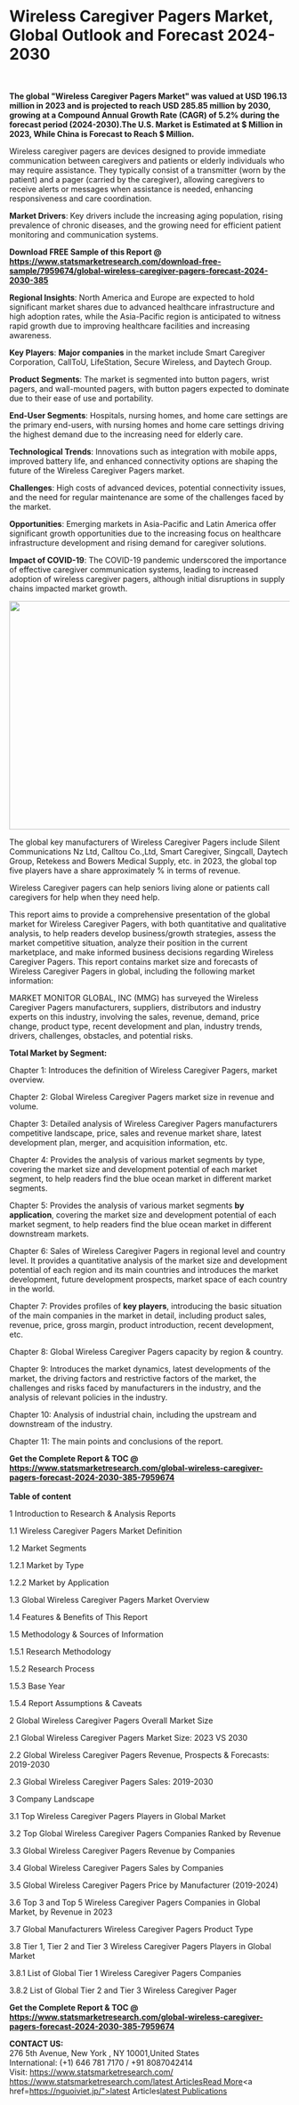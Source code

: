 <h1>Wireless Caregiver Pagers Market, Global Outlook and Forecast 2024-2030</h1><br/><p><strong>The global "Wireless Caregiver Pagers Market" was valued at USD 196.13 million in 2023 and is projected to reach USD 285.85 million by 2030, growing at a Compound Annual Growth Rate (<strong>CAGR</strong>) of 5.2% during the forecast period (2024-2030).The U.S. Market is Estimated at $ Million in 2023, While China is Forecast to Reach $ Million.</strong></p><p>Wireless caregiver pagers are devices designed to provide immediate communication between caregivers and patients or elderly individuals who may require assistance. They typically consist of a transmitter (worn by the patient) and a pager (carried by the caregiver), allowing caregivers to receive alerts or messages when assistance is needed, enhancing responsiveness and care coordination.</p><p><strong>Market Drivers</strong>: Key drivers include the increasing aging population, rising prevalence of chronic diseases, and the growing need for efficient patient monitoring and communication systems.</p><p><strong>Download FREE Sample of this Report @ <a href="https://www.statsmarketresearch.com/download-free-sample/7959674/global-wireless-caregiver-pagers-forecast-2024-2030-385">https://www.statsmarketresearch.com/download-free-sample/7959674/global-wireless-caregiver-pagers-forecast-2024-2030-385</a></strong></p><p><strong>Regional Insights</strong>: North America and Europe are expected to hold significant market shares due to advanced healthcare infrastructure and high adoption rates, while the Asia-Pacific region is anticipated to witness rapid growth due to improving healthcare facilities and increasing awareness.</p><p><strong><strong>Key Players</strong></strong>: <strong>Major companies</strong> in the market include Smart Caregiver Corporation, CallToU, LifeStation, Secure Wireless, and Daytech Group.</p><p><strong>Product Segments</strong>: The market is segmented into button pagers, wrist pagers, and wall-mounted pagers, with button pagers expected to dominate due to their ease of use and portability.</p><p><strong>End-User Segments</strong>: Hospitals, nursing homes, and home care settings are the primary end-users, with nursing homes and home care settings driving the highest demand due to the increasing need for elderly care.</p><p><strong>Technological Trends</strong>: Innovations such as integration with mobile apps, improved battery life, and enhanced connectivity options are shaping the future of the Wireless Caregiver Pagers market.</p><p><strong>Challenges</strong>: High costs of advanced devices, potential connectivity issues, and the need for regular maintenance are some of the challenges faced by the market.</p><p><strong>Opportunities</strong>: Emerging markets in Asia-Pacific and Latin America offer significant growth opportunities due to the increasing focus on healthcare infrastructure development and rising demand for caregiver solutions.</p><p><strong>Impact of COVID-19</strong>: The COVID-19 pandemic underscored the importance of effective caregiver communication systems, leading to increased adoption of wireless caregiver pagers, although initial disruptions in supply chains impacted market growth.</p><p><img alt="" src="https://www.24marketreports.com/assets/report-images/Wireless_Caregiver_Pagers_Market.png" style="height:411px; width:731px"></p><p>The global key manufacturers of Wireless Caregiver Pagers include Silent Communications Nz Ltd, Calltou Co.,Ltd, Smart Caregiver, Singcall, Daytech Group, Retekess and Bowers Medical Supply, etc. in 2023, the global top five players have a share approximately % in terms of revenue.</p><p>Wireless Caregiver pagers can help seniors living alone or patients call caregivers for help when they need help.</p><p>This report aims to provide a comprehensive presentation of the global market for Wireless Caregiver Pagers, with both quantitative and qualitative analysis, to help readers develop business/growth strategies, assess the market competitive situation, analyze their position in the current marketplace, and make informed business decisions regarding Wireless Caregiver Pagers. This report contains market size and forecasts of Wireless Caregiver Pagers in global, including the following market information:</p><p>MARKET MONITOR GLOBAL, INC (MMG) has surveyed the Wireless Caregiver Pagers manufacturers, suppliers, distributors and industry experts on this industry, involving the sales, revenue, demand, price change, product type, recent development and plan, industry trends, drivers, challenges, obstacles, and potential risks.</p><p><strong>Total Market by Segment:</strong></p><p>Chapter 1: Introduces the definition of Wireless Caregiver Pagers, market overview.</p><p>Chapter 2: Global Wireless Caregiver Pagers market size in revenue and volume.</p><p>Chapter 3: Detailed analysis of Wireless Caregiver Pagers manufacturers competitive landscape, price, sales and revenue market share, latest development plan, merger, and acquisition information, etc.</p><p>Chapter 4: Provides the analysis of various market segments by type, covering the market size and development potential of each market segment, to help readers find the blue ocean market in different market segments.</p><p>Chapter 5: Provides the analysis of various market segments <strong>by application</strong>, covering the market size and development potential of each market segment, to help readers find the blue ocean market in different downstream markets.</p><p>Chapter 6: Sales of Wireless Caregiver Pagers in regional level and country level. It provides a quantitative analysis of the market size and development potential of each region and its main countries and introduces the market development, future development prospects, market space of each country in the world.</p><p>Chapter 7: Provides profiles of <strong>key players</strong>, introducing the basic situation of the main companies in the market in detail, including product sales, revenue, price, gross margin, product introduction, recent development, etc.</p><p>Chapter 8: Global Wireless Caregiver Pagers capacity by region & country.</p><p>Chapter 9: Introduces the market dynamics, latest developments of the market, the driving factors and restrictive factors of the market, the challenges and risks faced by manufacturers in the industry, and the analysis of relevant policies in the industry.</p><p>Chapter 10: Analysis of industrial chain, including the upstream and downstream of the industry.</p><p>Chapter 11: The main points and conclusions of the report.</p><div><b>Get the Complete Report & TOC @ <a href="https://www.statsmarketresearch.com/global-wireless-caregiver-pagers-forecast-2024-2030-385-7959674">https://www.statsmarketresearch.com/global-wireless-caregiver-pagers-forecast-2024-2030-385-7959674</a></b></div><br><b>Table of content</b><p>1 Introduction to Research & Analysis Reports<br />
 
  1.1 Wireless Caregiver Pagers Market Definition<br />
 
  1.2 Market Segments<br />
 
  1.2.1 Market by Type<br />
 
  1.2.2 Market by Application<br />
 
  1.3 Global Wireless Caregiver Pagers Market Overview<br />
 
  1.4 Features & Benefits of This Report<br />
 
  1.5 Methodology & Sources of Information<br />
 
  1.5.1 Research Methodology<br />
 
  1.5.2 Research Process<br />
 
  1.5.3 Base Year<br />
 
  1.5.4 Report Assumptions & Caveats<br />
 
 2 Global Wireless Caregiver Pagers Overall Market Size<br />
 
  2.1 Global Wireless Caregiver Pagers Market Size: 2023 VS 2030<br />
 
  2.2 Global Wireless Caregiver Pagers Revenue, Prospects & Forecasts: 2019-2030<br />
 
  2.3 Global Wireless Caregiver Pagers Sales: 2019-2030<br />
 
 3 Company Landscape<br />
 
  3.1 Top Wireless Caregiver Pagers Players in Global Market<br />
 
  3.2 Top Global Wireless Caregiver Pagers Companies Ranked by Revenue<br />
 
  3.3 Global Wireless Caregiver Pagers Revenue by Companies<br />
 
  3.4 Global Wireless Caregiver Pagers Sales by Companies<br />
 
  3.5 Global Wireless Caregiver Pagers Price by Manufacturer (2019-2024)<br />
 
  3.6 Top 3 and Top 5 Wireless Caregiver Pagers Companies in Global Market, by Revenue in 2023<br />
 
  3.7 Global Manufacturers Wireless Caregiver Pagers Product Type<br />
 
  3.8 Tier 1, Tier 2 and Tier 3 Wireless Caregiver Pagers Players in Global Market<br />
 
  3.8.1 List of Global Tier 1 Wireless Caregiver Pagers Companies<br />
 
  3.8.2 List of Global Tier 2 and Tier 3 Wireless Caregiver Pager<br><div><b>Get the Complete Report & TOC @ <a href="https://www.statsmarketresearch.com/global-wireless-caregiver-pagers-forecast-2024-2030-385-7959674">https://www.statsmarketresearch.com/global-wireless-caregiver-pagers-forecast-2024-2030-385-7959674</a></b></div></p> <b>CONTACT US:</b><br>276 5th Avenue, New York , NY 10001,United States<br>International: (+1) 646 781 7170 / +91 8087042414<br>Visit: <a href="https://www.statsmarketresearch.com/">https://www.statsmarketresearch.com/</a><br><a href="https://gyeongbokgung.com">https://www.statsmarketresearch.com/</a><a href="https://hallyeomaritime.com">latest Articles</a><a href="https://jingwansa.com">Read More</a><a href=https://nguoiviet.jp/">latest Articles</a><a href="https://www.intelmarketresearch.com/">latest Publications</a>